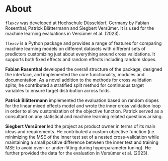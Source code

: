 # About

`flexcv` was developed at Hochschule Düsseldorf, Germany by Fabian Rosenthal, Patrick Blättermann and Siegbert Versümer. It is used for the machine learning evaluations in Versümer et al. (2023).

`flexcv` is a Python package and provides a range of features for comparing machine learning models on different datasets with different sets of predictors customizing just about everything around cross validations. It supports both fixed effects and random effects including random slopes.

__Fabian Rosenthal__ developed the overall structure of the package, designed the interface, and implemented the core functionality, modules and documentation. As a novel addition to the methods for cross validation splits, he contributed a stratified split method for continuous target variables to ensure target distribution across folds.

__Patrick Blättermann__ implemented the evaluation based on random slopes for the linear mixed effects model and wrote the inner cross validation loop in order to allow customization of the objective function. Patrick served as a consultant on any statistical and machine learning related questions arising.

__Siegbert Versümer__ led the project as product owner in terms of its main ideas and requirements. He contributed a custom objective function (i.e. minimizing the MSE of the inner test set of a nested cross-validation while maintaining a small positive difference between the inner test and training MSE to avoid over- or under-fitting during hyperparameter tuning). He further provided the data for the evaluation in Versümer et al. (2023).
